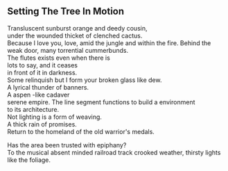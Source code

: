 Setting The Tree In Motion
--------------------------
Transluscent sunburst orange and deedy cousin,  
under the wounded thicket of clenched cactus.  
Because I love you, love, amid the jungle and within the fire. Behind the weak door, many torrential cummerbunds.  
The flutes exists even when there is  
lots to say, and it ceases  
in front of it in darkness.  
Some relinquish but I form your broken glass like dew.  
A lyrical thunder of banners.  
A aspen -like cadaver  
serene empire. The line segment functions to build a environment  
to its architecture.  
Not lighting is a form of weaving.  
A thick rain of promises.  
Return to the homeland of the old warrior's medals.  
  
Has the area been trusted with epiphany?  
To the musical absent minded railroad track crooked weather, thirsty lights like the foliage.  
